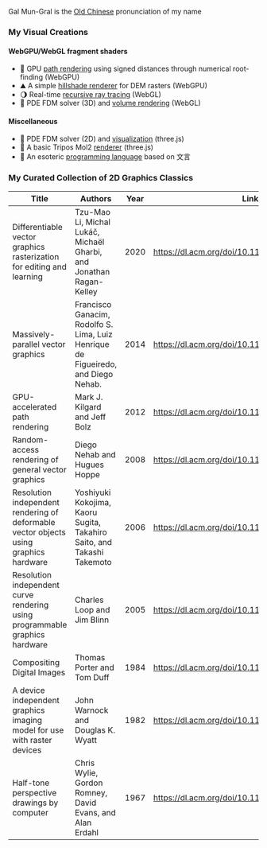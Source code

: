 Gal Mun-Gral is the [Old Chinese](https://en.wikipedia.org/wiki/Old_Chinese) pronunciation of my name

### My Visual Creations
#### WebGPU/WebGL fragment shaders
- 🧮 GPU [path rendering](https://galmungral.github.io/newton-vg/) using signed distances through numerical root-finding (WebGPU)
- ⛰️ A simple [hillshade renderer](https://galmungral.github.io/hillshade/) for DEM rasters (WebGPU)
- 🌖 Real-time [recursive ray tracing](https://galmungral.github.io/gl-raytracer/) (WebGL)
- 🌊 PDE FDM solver (3D) and [volume rendering](https://galmungral.github.io/fdm-3d/) (WebGL)
#### Miscellaneous
- 🌊 PDE FDM solver (2D) and [visualization](https://galmungral.github.io/fdm-2d/) (three.js)
- 🧬 A basic Tripos Mol2 [renderer](https://galmungral.github.io/mol-renderer) (three.js)
- 🔣 An esoteric [programming language](https://galmungral.github.io/hanbun-lang/) based on 文言
<!-- - 📜 A short [article](https://galmungral.github.io/sigui/) on the first principles behind user interfaces -->

### My Curated Collection of 2D Graphics Classics
| Title | Authors  | Year | Link |
|-------|---------|------|------|
| Differentiable vector graphics rasterization for editing and learning | Tzu-Mao Li, Michal Lukáč, Michaël Gharbi, and Jonathan Ragan-Kelley | 2020 | https://dl.acm.org/doi/10.1145/3414685.3417871 |
| Massively-parallel vector graphics | Francisco Ganacim, Rodolfo S. Lima, Luiz Henrique de Figueiredo, and Diego Nehab. | 2014 | https://dl.acm.org/doi/10.1145/2661229.2661274 |
| GPU-accelerated path rendering | Mark J. Kilgard and Jeff Bolz | 2012 | https://dl.acm.org/doi/10.1145/2366145.2366191 |
| Random-access rendering of general vector graphics | Diego Nehab and Hugues Hoppe | 2008 | https://dl.acm.org/doi/10.1145/1409060.1409088 |
| Resolution independent rendering of deformable vector objects using graphics hardware | Yoshiyuki Kokojima, Kaoru Sugita, Takahiro Saito, and Takashi Takemoto | 2006 | https://dl.acm.org/doi/10.1145/1179849.1179997 |
| Resolution independent curve rendering using programmable graphics hardware | Charles Loop and Jim Blinn | 2005 | https://dl.acm.org/doi/10.1145/1073204.1073303 |
| Compositing Digital Images | Thomas Porter and Tom Duff | 1984 | https://dl.acm.org/doi/10.1145/964965.808606 |
| A device independent graphics imaging model for use with raster devices | John Warnock and Douglas K. Wyatt | 1982 | https://dl.acm.org/doi/10.1145/800064.801297 |
| Half-tone perspective drawings by computer | Chris Wylie, Gordon Romney, David Evans, and Alan Erdahl | 1967 | https://dl.acm.org/doi/10.1145/1465611.1465619
